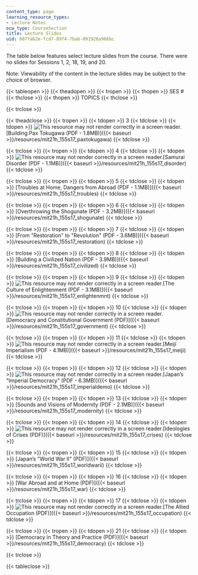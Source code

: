 ```yaml
---
content_type: page
learning_resource_types:
- Lecture Notes
ocw_type: CourseSection
title: Lecture Slides
uid: 6077ab2e-fcd7-89f4-7bab-091926a966bc
---
```


The table below features select lecture slides from the course. There were no slides for Sessions 1, 2, 18, 19, and 20.

Note: Viewability of the content in the lecture slides may be subject to the choice of browser.

{{< tableopen >}}
{{< theadopen >}}
{{< tropen >}}
{{< thopen >}}
SES #
{{< thclose >}}
{{< thopen >}}
TOPICS
{{< thclose >}}

{{< trclose >}}

{{< theadclose >}}
{{< tropen >}}
{{< tdopen >}}
3
{{< tdclose >}}
{{< tdopen >}}
![This resource may not render correctly in a screen reader.](/images/inacessible.gif)[Building Pax Tokugawa (PDF - 1.8MB)]({{< baseurl >}}/resources/mit21h_155s17_paxtokugawa)
{{< tdclose >}}

{{< trclose >}}
{{< tropen >}}
{{< tdopen >}}
4
{{< tdclose >}}
{{< tdopen >}}
![This resource may not render correctly in a screen reader.](/images/inacessible.gif)[Samurai Disorder (PDF - 1.1MB)]({{< baseurl >}}/resources/mit21h_155s17_disorder)
{{< tdclose >}}

{{< trclose >}}
{{< tropen >}}
{{< tdopen >}}
5
{{< tdclose >}}
{{< tdopen >}}
[Troubles at Home, Dangers from Abroad (PDF - 1.1MB)]({{< baseurl >}}/resources/mit21h_155s17_troubles)
{{< tdclose >}}

{{< trclose >}}
{{< tropen >}}
{{< tdopen >}}
6
{{< tdclose >}}
{{< tdopen >}}
[Overthrowing the Shogunate (PDF - 3.2MB)]({{< baseurl >}}/resources/mit21h_155s17_shogunate)
{{< tdclose >}}

{{< trclose >}}
{{< tropen >}}
{{< tdopen >}}
7
{{< tdclose >}}
{{< tdopen >}}
[From "Restoration" to "Revolution" (PDF - 3.6MB)]({{< baseurl >}}/resources/mit21h_155s17_restoration)
{{< tdclose >}}

{{< trclose >}}
{{< tropen >}}
{{< tdopen >}}
8
{{< tdclose >}}
{{< tdopen >}}
﻿[Building a Civilized Nation (PDF - 3.9MB)]({{< baseurl >}}/resources/mit21h_155s17_civilized)
{{< tdclose >}}

{{< trclose >}}
{{< tropen >}}
{{< tdopen >}}
9
{{< tdclose >}}
{{< tdopen >}}
![This resource may not render correctly in a screen reader.](/images/inacessible.gif)[The Culture of Enlightenment (PDF - 3.1MB)]({{< baseurl >}}/resources/mit21h_155s17_enlightenmnt)
{{< tdclose >}}

{{< trclose >}}
{{< tropen >}}
{{< tdopen >}}
10
{{< tdclose >}}
{{< tdopen >}}
![This resource may not render correctly in a screen reader.](/images/inacessible.gif)[Democracy and Constitutional Government (PDF)]({{< baseurl >}}/resources/mit21h_155s17_government)
{{< tdclose >}}

{{< trclose >}}
{{< tropen >}}
{{< tdopen >}}
11
{{< tdclose >}}
{{< tdopen >}}
![This resource may not render correctly in a screen reader.](/images/inacessible.gif)[Meiji Imperialism (PDF - 4.1MB)]({{< baseurl >}}/resources/mit21h_155s17_meiji)
{{< tdclose >}}

{{< trclose >}}
{{< tropen >}}
{{< tdopen >}}
12
{{< tdclose >}}
{{< tdopen >}}
![This resource may not render correctly in a screen reader.](/images/inacessible.gif)[Japan’s "Imperial Democracy" (PDF - 6.3MB)]({{< baseurl >}}/resources/mit21h_155s17_imperialdemo)
{{< tdclose >}}

{{< trclose >}}
{{< tropen >}}
{{< tdopen >}}
13
{{< tdclose >}}
{{< tdopen >}}
[Sounds and Visions of Modernity (PDF - 2.1MB)]({{< baseurl >}}/resources/mit21h_155s17_modernity)
{{< tdclose >}}

{{< trclose >}}
{{< tropen >}}
{{< tdopen >}}
14
{{< tdclose >}}
{{< tdopen >}}
![This resource may not render correctly in a screen reader.](/images/inacessible.gif)[Ideologies of Crises (PDF)]({{< baseurl >}}/resources/mit21h_155s17_crises)
{{< tdclose >}}

{{< trclose >}}
{{< tropen >}}
{{< tdopen >}}
15
{{< tdclose >}}
{{< tdopen >}}
[Japan’s "World War II" (PDF)]({{< baseurl >}}/resources/mit21h_155s17_worldwarii)
{{< tdclose >}}

{{< trclose >}}
{{< tropen >}}
{{< tdopen >}}
16
{{< tdclose >}}
{{< tdopen >}}
[War Abroad and at Home (PDF)]({{< baseurl >}}/resources/mit21h_155s17_war)
{{< tdclose >}}

{{< trclose >}}
{{< tropen >}}
{{< tdopen >}}
17
{{< tdclose >}}
{{< tdopen >}}
![This resource may not render correctly in a screen reader.](/images/inacessible.gif)[The Allied Occupation (PDF)]({{< baseurl >}}/resources/mit21h_155s17_occupation)
{{< tdclose >}}

{{< trclose >}}
{{< tropen >}}
{{< tdopen >}}
21
{{< tdclose >}}
{{< tdopen >}}
[Democracy in Theory and Practice (PDF)]({{< baseurl >}}/resources/mit21h_155s17_democracy)
{{< tdclose >}}

{{< trclose >}}

{{< tableclose >}}